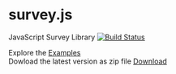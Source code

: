 # survey.js
JavaScript Survey Library
[![Build Status](https://api.shippable.com/projects/55ded2031895ca4474102b6d/badge)](https://app.shippable.com/projects/55ded2031895ca4474102b6d)

Explore the [Examples](http://andrewtelnov.github.io/surveyjs/)  
Dowload the latest version as zip file [Download](http://surveyjs.org/downloads/surveyjs.zip)